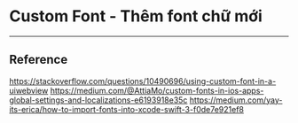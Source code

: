 # Custom Font - Thêm font chữ mới

---

## Reference

<https://stackoverflow.com/questions/10490696/using-custom-font-in-a-uiwebview>
<https://medium.com/@AttiaMo/custom-fonts-in-ios-apps-global-settings-and-localizations-e6193918e35c>
<https://medium.com/yay-its-erica/how-to-import-fonts-into-xcode-swift-3-f0de7e921ef8>
